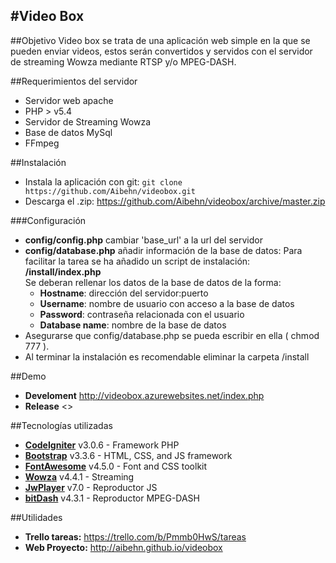 #Video Box
---
##Objetivo
Video box se trata de una aplicación web simple en la que se pueden enviar videos, estos serán convertidos y servidos con el servidor de streaming Wowza mediante RTSP y/o MPEG-DASH.

##Requerimientos del servidor

* Servidor web apache
* PHP > v5.4
* Servidor de Streaming Wowza
* Base de datos MySql
* FFmpeg

##Instalación

* Instala la aplicación con git:
    `
    git clone https://github.com/Aibehn/videobox.git
    `
* Descarga el .zip:
 <https://github.com/Aibehn/videobox/archive/master.zip>

###Configuración
* **config/config.php** cambiar 'base_url' a la url del servidor
* **config/database.php** añadir información de la base de datos:
Para facilitar la tarea se ha añadido un script de instalación:
**/install/index.php**  
Se deberan rellenar los datos de la base de datos de la forma:
    * **Hostname**: dirección del servidor:puerto
    * **Username**: nombre de usuario con acceso a la base de datos
    * **Password**: contraseña relacionada con el usuario
    * **Database name**: nombre de la base de datos
 * Asegurarse que config/database.php se pueda escribir en ella ( chmod 777 ).
 * Al terminar la instalación es recomendable eliminar la carpeta /install

##Demo

* **Develoment** <http://videobox.azurewebsites.net/index.php>
* **Release** <>

##Tecnologías utilizadas
* **[CodeIgniter](https://codeigniter.com)** v3.0.6 - Framework PHP
* **[Bootstrap](http://getbootstrap.com)** v3.3.6 - HTML, CSS, and JS framework
* **[FontAwesome](http://fontawesome.io)** v4.5.0 - Font and CSS toolkit
* **[Wowza](https://www.wowza.com)** v4.4.1 - Streaming
* **[JwPlayer](http://www.jwplayer.com/)** v7.0 - Reproductor JS
* **[bitDash](http://www.dash-player.com/)** v4.3.1 - Reproductor MPEG-DASH

##Utilidades

* **Trello tareas:**  <https://trello.com/b/Pmmb0HwS/tareas>
* **Web Proyecto:** <http://aibehn.github.io/videobox>
